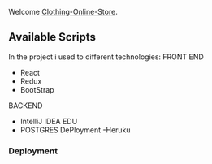 Welcome  [Clothing-Online-Store](https://).

## Available Scripts

In the project i used to different technologies:
FRONT END
- React 
- Redux
- BootStrap



BACKEND
- IntelliJ IDEA EDU
- POSTGRES
 DePloyment
 -Heruku





### Deployment


